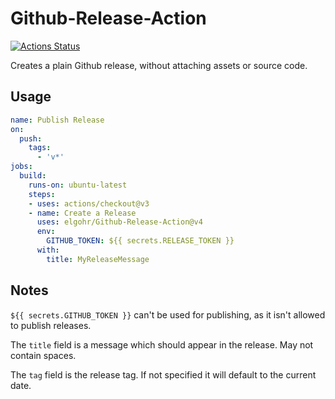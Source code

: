 # Github-Release-Action

[![Actions Status](https://github.com/elgohr/Github-Release-Action/workflows/Release/badge.svg)](https://github.com/elgohr/Github-Release-Action/actions)

Creates a plain Github release, without attaching assets or source code.

## Usage

```yaml
name: Publish Release
on:
  push:
    tags:
      - 'v*'
jobs:
  build:
    runs-on: ubuntu-latest
    steps:
    - uses: actions/checkout@v3
    - name: Create a Release
      uses: elgohr/Github-Release-Action@v4
      env:
        GITHUB_TOKEN: ${{ secrets.RELEASE_TOKEN }}
      with:
        title: MyReleaseMessage
```

## Notes

`${{ secrets.GITHUB_TOKEN }}` can't be used for publishing, as it isn't allowed to publish releases.

The ``title`` field is a message which should appear in the release. May not contain spaces. 

The ``tag`` field is the release tag. If not specified it will default to the current date.
